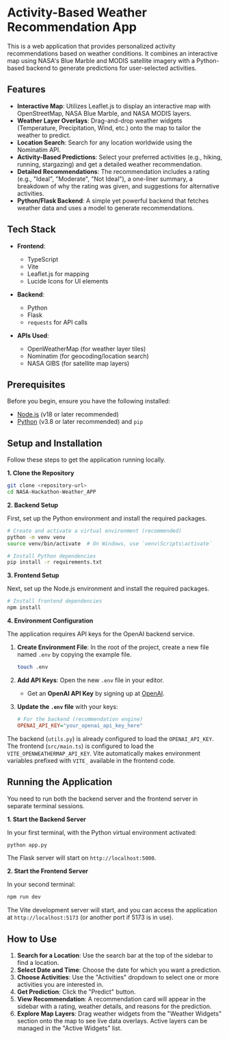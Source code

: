 # Activity-Based Weather Recommendation App

This is a web application that provides personalized activity recommendations based on weather conditions. It combines an interactive map using NASA's Blue Marble and MODIS satellite imagery with a Python-based backend to generate predictions for user-selected activities.

## Features

- **Interactive Map**: Utilizes Leaflet.js to display an interactive map with OpenStreetMap, NASA Blue Marble, and NASA MODIS layers.
- **Weather Layer Overlays**: Drag-and-drop weather widgets (Temperature, Precipitation, Wind, etc.) onto the map to tailor the weather to predict.
- **Location Search**: Search for any location worldwide using the Nominatim API.
- **Activity-Based Predictions**: Select your preferred activities (e.g., hiking, running, stargazing) and get a detailed weather recommendation.
- **Detailed Recommendations**: The recommendation includes a rating (e.g., "Ideal", "Moderate", "Not Ideal"), a one-liner summary, a breakdown of why the rating was given, and suggestions for alternative activities.
- **Python/Flask Backend**: A simple yet powerful backend that fetches weather data and uses a model to generate recommendations.

## Tech Stack

- **Frontend**:
  - TypeScript
  - Vite
  - Leaflet.js for mapping
  - Lucide Icons for UI elements

- **Backend**:
  - Python
  - Flask
  - `requests` for API calls

- **APIs Used**:
  - OpenWeatherMap (for weather layer tiles)
  - Nominatim (for geocoding/location search)
  - NASA GIBS (for satellite map layers)

## Prerequisites

Before you begin, ensure you have the following installed:
- [Node.js](https://nodejs.org/) (v18 or later recommended)
- [Python](https://www.python.org/downloads/) (v3.8 or later recommended) and `pip`

## Setup and Installation

Follow these steps to get the application running locally.

**1. Clone the Repository**
```bash
git clone <repository-url>
cd NASA-Hackathon-Weather_APP
```

**2. Backend Setup**

First, set up the Python environment and install the required packages.

```bash
# Create and activate a virtual environment (recommended)
python -m venv venv
source venv/bin/activate  # On Windows, use `venv\Scripts\activate`

# Install Python dependencies
pip install -r requirements.txt
```

**3. Frontend Setup**

Next, set up the Node.js environment and install the required packages.

```bash
# Install frontend dependencies
npm install
```

**4. Environment Configuration**

The application requires API keys for the OpenAI backend service.

1.  **Create Environment File**: In the root of the project, create a new file named `.env` by copying the example file.
    ```bash
    touch .env
    ```

2.  **Add API Keys**: Open the new `.env` file in your editor.
    -   Get an **OpenAI API Key** by signing up at [OpenAI](https://platform.openai.com/).

3.  **Update the `.env` file** with your keys:
    ```ini
    # For the backend (recommendation engine)
    OPENAI_API_KEY="your_openai_api_key_here"
    ```

The backend (`utils.py`) is already configured to load the `OPENAI_API_KEY`. The frontend (`src/main.ts`) is configured to load the `VITE_OPENWEATHERMAP_API_KEY`. Vite automatically makes environment variables prefixed with `VITE_` available in the frontend code.

## Running the Application

You need to run both the backend server and the frontend server in separate terminal sessions.

**1. Start the Backend Server**

In your first terminal, with the Python virtual environment activated:
```bash
python app.py
```
The Flask server will start on `http://localhost:5000`.

**2. Start the Frontend Server**

In your second terminal:
```bash
npm run dev
```
The Vite development server will start, and you can access the application at `http://localhost:5173` (or another port if 5173 is in use).

## How to Use

1.  **Search for a Location**: Use the search bar at the top of the sidebar to find a location.
2.  **Select Date and Time**: Choose the date for which you want a prediction.
3.  **Choose Activities**: Use the "Activities" dropdown to select one or more activities you are interested in.
4.  **Get Prediction**: Click the "Predict" button.
5.  **View Recommendation**: A recommendation card will appear in the sidebar with a rating, weather details, and reasons for the prediction.
6.  **Explore Map Layers**: Drag weather widgets from the "Weather Widgets" section onto the map to see live data overlays. Active layers can be managed in the "Active Widgets" list.
